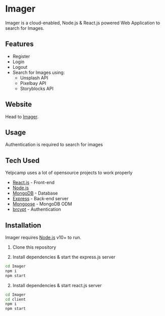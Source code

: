 # Imager

Imager is a cloud-enabled, Node.js & React.js powered Web Application to search for Images.

## Features

- Register
- Login
- Logout
- Search for Images using:
  - Unsplash API
  - Pixelbay API
  - Storyblocks API

## Website

Head to [Imager](https://fast-ridge-25038.herokuapp.com/home).

## Usage

Authentication is required to search for images

## Tech Used

Yelpcamp uses a lot of opensource projects to work properly

- [React.js](https://reactjs.org) - Front-end
- [Node.js](https://nodejs.org/en/)
- [MongoDB](https://www.mongodb.com) - Database
- [Express](https://expressjs.com) - Back-end server
- [Mongoose](https://mongoosejs.com) - MongoDB ODM
- [brcypt](https://github.com/kelektiv/node.bcrypt.js#readme) - Authentication

## Installation

Imager requires [Node.js](https://nodejs.org/) v10+ to run.

1. Clone this repository

2. Install dependencies & start the express.js server

```sh
cd Imager
npm i
npm start
```

2. Install dependencies & start react.js server

```sh
cd Imager
cd client
npm i
npm start
```
